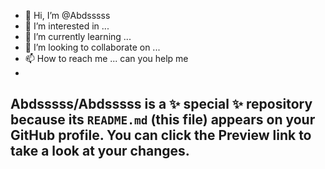 - 👋 Hi, I’m @Abdsssss
- 👀 I’m interested in ...
- 🌱 I’m currently learning ...
- 💞️ I’m looking to collaborate on ...
- 📫 How to reach me ...
can you help me
-
Abdsssss/Abdsssss is a ✨ special ✨ repository because its `README.md` (this file) appears on your GitHub profile.
You can click the Preview link to take a look at your changes.
-
